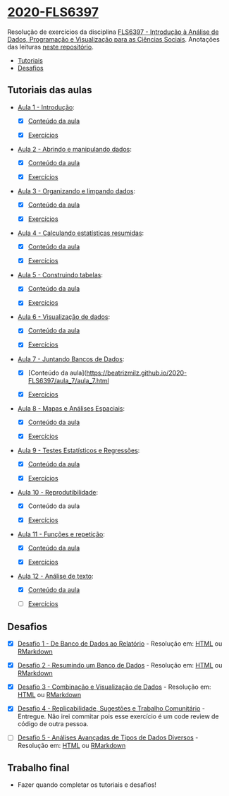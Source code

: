 # [2020-FLS6397](https://github.com/beatrizmilz/2020-FLS6397/)
Resolução de exercícios da disciplina [FLS6397 - Introdução à Análise de Dados, Programação e Visualização para as Ciências Sociais](https://jonnyphillips.github.io/Ciencia_de_Dados). Anotações das leituras [neste repositório](https://github.com/beatrizmilz/studying_R4DS).

- [Tutoriais](https://github.com/beatrizmilz/2020-FLS6397/#tutoriais-das-aulas)
- [Desafios](https://github.com/beatrizmilz/2020-FLS6397/#desafios)

## Tutoriais das aulas

- [Aula 1 - Introdução](https://jonnyphillips.github.io/Ciencia_de_Dados/introducao.html):
  - [x]  [Conteúdo da aula](https://beatrizmilz.github.io/2020-FLS6397/aula_1/1_introducao.html)
  - [x]  [Exercícios](https://beatrizmilz.github.io/2020-FLS6397/aula_1/1_introducao_exercicios.html)

    
- [Aula 2 - Abrindo e manipulando dados](https://jonnyphillips.github.io/Ciencia_de_Dados/abrindo_manipulando.html):
  - [x]  [Conteúdo da aula](https://beatrizmilz.github.io/2020-FLS6397/aula_2/aula_2.html)
  - [x]  [Exercícios](https://beatrizmilz.github.io/2020-FLS6397/aula_2/aula_2_exercicios.html)

    
    
- [Aula 3 - Organizando e limpando dados](https://jonnyphillips.github.io/Ciencia_de_Dados/limpando_dados.html):
  - [x]  [Conteúdo da aula](https://beatrizmilz.github.io/2020-FLS6397/aula_3/aula_3.html)
  - [x]  [Exercícios](https://beatrizmilz.github.io/2020-FLS6397/aula_3/aula_3_exercicios.html)

    
- [Aula 4 - Calculando estatísticas resumidas](https://jonnyphillips.github.io/Ciencia_de_Dados/Estatisticas_Resumidas.html):
  - [x]  [Conteúdo da aula](https://beatrizmilz.github.io/2020-FLS6397/aula_4/aula_4.html)
  - [x]  [Exercícios](https://beatrizmilz.github.io/2020-FLS6397/aula_4/aula_4_exercicios.html)



- [Aula 5 - Construindo tabelas](https://jonnyphillips.github.io/Ciencia_de_Dados/Tabelas.html):
  - [x]  [Conteúdo da aula](https://beatrizmilz.github.io/2020-FLS6397/aula_5/aula_5.html)
  - [x]   [Exercícios](https://beatrizmilz.github.io/2020-FLS6397/aula_5/aula_5_exercicios.html)

    
- [Aula 6 - Visualização de dados](https://jonnyphillips.github.io/Ciencia_de_Dados/Graficos.html):
  - [x]  [Conteúdo da aula](https://beatrizmilz.github.io/2020-FLS6397/aula_6/aula_6.html)
  - [x]   [Exercícios](https://beatrizmilz.github.io/2020-FLS6397/aula_6/aula_6_exercicios.html)

    
- [Aula 7 - Juntando Bancos de Dados](https://jonnyphillips.github.io/Ciencia_de_Dados/Juntando_Bancos.html):
  - [x]  [Conteúdo da aula](https://beatrizmilz.github.io/2020-FLS6397/aula_7/aula_7.html
  - [x]   [Exercícios](https://beatrizmilz.github.io/2020-FLS6397/aula_7/aula_7_exercicios.html)

    
    
- [Aula 8 - Mapas e Análises Espaciais](https://jonnyphillips.github.io/Ciencia_de_Dados/Mapas.html):
  - [x]  [Conteúdo da aula](https://beatrizmilz.github.io/2020-FLS6397/aula_8/aula_8.html)
  - [x]   [Exercícios](https://beatrizmilz.github.io/2020-FLS6397/aula_8/aula_8_exercicios.html)

  
- [Aula 9 - Testes Estatísticos e Regressões](https://jonnyphillips.github.io/Ciencia_de_Dados/Regressoes.html):
  - [x]  [Conteúdo da aula](https://beatrizmilz.github.io/2020-FLS6397/aula_9/aula_9.html)
  - [x]   [Exercícios](https://beatrizmilz.github.io/2020-FLS6397/aula_9/aula_9_exercicios.html)

    
    
    
- [Aula 10 - Reprodutibilidade](https://jonnyphillips.github.io/Ciencia_de_Dados/Reprodutibilidade.html):
  - [x]  Conteúdo da aula
  - [x]   [Exercícios](https://beatrizmilz.github.io/2020-FLS6397/aula_10/aula_10_exercicios.pdf)

  
  
- [Aula 11 - Funções e repetição](https://jonnyphillips.github.io/Ciencia_de_Dados/Repeticao.html):
  - [x]  [Conteúdo da aula](https://beatrizmilz.github.io/2020-FLS6397/aula_11/aula_11.html)
  - [x]   [Exercícios](https://beatrizmilz.github.io/2020-FLS6397/aula_11/aula_11_exercicios.html)


- [Aula 12 - Análise de texto](https://jonnyphillips.github.io/Ciencia_de_Dados/Analise_Texto.html):
  - [x]  [Conteúdo da aula](https://beatrizmilz.github.io/2020-FLS6397/aula_12/aula_12.html)
  - [ ]   [Exercícios](https://beatrizmilz.github.io/2020-FLS6397/aula_12/aula_12_exercicios.html)




## Desafios

- [x] [Desafio 1 - De Banco de Dados ao Relatório](https://jonnyphillips.github.io/Ciencia_de_Dados/Desafios/Desafio_1.html) - Resolução em: [HTML](https://beatrizmilz.github.io/2020-FLS6397/desafio_1/desafio_1.html) ou [RMarkdown](https://beatrizmilz.github.io/2020-FLS6397/desafio_1/desafio_1.Rmd)


- [x] [Desafio 2 - Resumindo um Banco de Dados](https://jonnyphillips.github.io/Ciencia_de_Dados/Desafios/Desafio_2.html) - Resolução em: [HTML](https://beatrizmilz.github.io/2020-FLS6397/desafio_2/desafio_2.html) ou [RMarkdown](https://beatrizmilz.github.io/2020-FLS6397/desafio_2/desafio_2.Rmd)


- [x] [Desafio 3 - Combinação e Visualização de Dados](https://jonnyphillips.github.io/Ciencia_de_Dados/Desafios/Desafio_3_v4.html) - Resolução em: [HTML](https://beatrizmilz.github.io/2020-FLS6397/desafio_3/desafio_3.html) ou [RMarkdown](https://beatrizmilz.github.io/2020-FLS6397/desafio_3/desafio_3.Rmd)


- [x] [Desafio 4 - Replicabilidade, Sugestões e Trabalho Comunitário](https://jonnyphillips.github.io/Ciencia_de_Dados/Desafios/Desafio_4_v1.html) - Entregue. Não irei commitar pois esse exercício é um code review de código de outra pessoa.

- [ ] [Desafio 5 - Análises Avançadas de Tipos de Dados Diversos](https://jonnyphillips.github.io/Ciencia_de_Dados/Desafios/Desafio_5_v1.html) - Resolução em: [HTML](https://beatrizmilz.github.io/2020-FLS6397/desafio_5/desafio_5.html) ou [RMarkdown](https://beatrizmilz.github.io/2020-FLS6397/desafio_5/desafio_5.Rmd)

## Trabalho final

- Fazer quando completar os tutoriais e desafios!